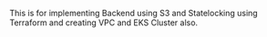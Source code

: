 This is for implementing Backend using S3 and Statelocking using Terraform and creating VPC and EKS Cluster also.

